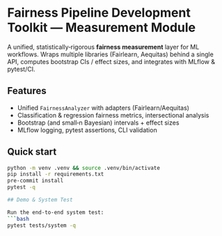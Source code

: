 # Fairness Pipeline Development Toolkit — Measurement Module


A unified, statistically‑rigorous **fairness measurement** layer for ML workflows. Wraps multiple libraries (Fairlearn, Aequitas) behind a single API, computes bootstrap CIs / effect sizes, and integrates with MLflow & pytest/CI.


## Features
- Unified `FairnessAnalyzer` with adapters (Fairlearn/Aequitas)
- Classification & regression fairness metrics, intersectional analysis
- Bootstrap (and small‑n Bayesian) intervals + effect sizes
- MLflow logging, pytest assertions, CLI validation


## Quick start
```bash
python -m venv .venv && source .venv/bin/activate
pip install -r requirements.txt
pre-commit install
pytest -q

## Demo & System Test

Run the end-to-end system test:
```bash
pytest tests/system -q


